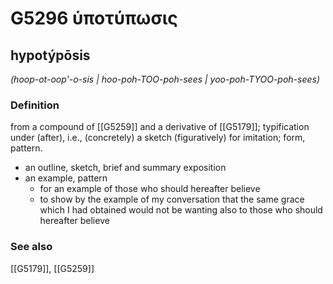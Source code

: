 # G5296 ὑποτύπωσις

## hypotýpōsis

_(hoop-ot-oop'-o-sis | hoo-poh-TOO-poh-sees | yoo-poh-TYOO-poh-sees)_

### Definition

from a compound of [[G5259]] and a derivative of [[G5179]]; typification under (after), i.e., (concretely) a sketch (figuratively) for imitation; form, pattern.

- an outline, sketch, brief and summary exposition
- an example, pattern
  - for an example of those who should hereafter believe
  - to show by the example of my conversation that the same grace which I had obtained would not be wanting also to those who should hereafter believe

### See also

[[G5179]], [[G5259]]

